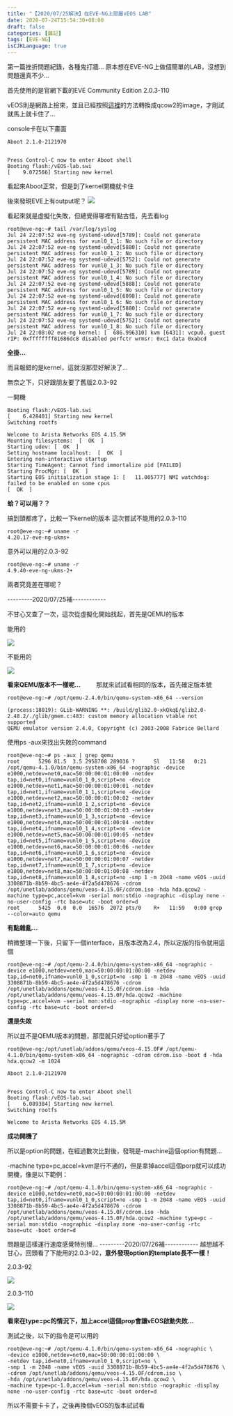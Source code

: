 ```yaml
---
title: "【2020/07/25解決】在EVE-NG上部屬vEOS LAB"
date: 2020-07-24T15:54:30+08:00
draft: false
categories: [雜記]
tags: [EVE-NG]
isCJKLanguage: true
---
```


第一篇挫折問題紀錄，各種鬼打牆…
原本想在EVE-NG上做個簡單的LAB，沒想到問題還真不少…
<!--more-->
首先使用的是官網下載的EVE Community Edition 2.0.3-110
  
vEOS則是網路上撿來，並且已經按照[這裡](https://www.eve-ng.net/index.php/documentation/howtos/howto-add-arista-veos/)的方法轉換成qcow2的image，才剛試就馬上就卡住了…
  
console卡在以下畫面
```
Aboot 2.1.0-2121970


Press Control-C now to enter Aboot shell
Booting flash:/vEOS-lab.swi
[    9.072566] Starting new kernel
```
  
看起來Aboot正常，但是到了kernel開機就卡住
  
後來發現EVE上有output呢？
![](1.png)
  
看起來就是虛擬化失敗，但總覺得哪裡有點古怪，先去看log
```
root@eve-ng:~# tail /var/log/syslog 
Jul 24 22:07:52 eve-ng systemd-udevd[5789]: Could not generate persistent MAC address for vunl0_1_1: No such file or directory
Jul 24 22:07:52 eve-ng systemd-udevd[5880]: Could not generate persistent MAC address for vunl0_1_2: No such file or directory
Jul 24 22:07:52 eve-ng systemd-udevd[5752]: Could not generate persistent MAC address for vunl0_1_3: No such file or directory
Jul 24 22:07:52 eve-ng systemd-udevd[5789]: Could not generate persistent MAC address for vunl0_1_4: No such file or directory
Jul 24 22:07:52 eve-ng systemd-udevd[5888]: Could not generate persistent MAC address for vunl0_1_5: No such file or directory
Jul 24 22:07:52 eve-ng systemd-udevd[6098]: Could not generate persistent MAC address for vunl0_1_6: No such file or directory
Jul 24 22:07:52 eve-ng systemd-udevd[5880]: Could not generate persistent MAC address for vunl0_1_7: No such file or directory
Jul 24 22:07:52 eve-ng systemd-udevd[5752]: Could not generate persistent MAC address for vunl0_1_8: No such file or directory
Jul 24 22:08:02 eve-ng kernel: [  686.996310] kvm [6431]: vcpu0, guest rIP: 0xffffffff81686dc8 disabled perfctr wrmsr: 0xc1 data 0xabcd
```
  
**全掛…**
  
而且報錯的是kernel，這就沒那麼好解決了…
  
無奈之下，只好跟朋友要了舊版2.0.3-92
  
一開機
```
Booting flash:/vEOS-lab.swi
[    6.428401] Starting new kernel
Switching rootfs

Welcome to Arista Networks EOS 4.15.5M
Mounting filesystems:  [  OK  ]
Starting udev: [  OK  ]
Setting hostname localhost:  [  OK  ]
Entering non-interactive startup
Starting TimeAgent: Cannot find immortalize pid [FAILED]
Starting ProcMgr: [  OK  ]
Starting EOS initialization stage 1: [   11.005777] NMI watchdog: failed to be enabled on some cpus
[  OK  ]
```
**蛤？可以用？？**
  
搞到頭都疼了，比較一下kernel的版本
這次嘗試不能用的2.0.3-110
```
root@eve-ng:~# uname -r
4.20.17-eve-ng-ukms+
```

意外可以用的2.0.3-92
```
root@eve-ng:~# uname -r
4.9.40-eve-ng-ukms-2+
```
兩者究竟差在哪呢？

  
---------2020/07/25補------------
  
不甘心又查了一次，這次從虛擬化開始找起，首先是QEMU的版本
  
能用的
  
![](old.PNG)
  
不能用的
  
![](new.PNG)
  
**看來QEMU版本不一樣呢…**
　　
那就來試試看相同的版本，首先確定版本號

```
root@eve-ng:~# /opt/qemu-2.4.0/bin/qemu-system-x86_64 --version

(process:18019): GLib-WARNING **: /build/glib2.0-xkQkqE/glib2.0-2.48.2/./glib/gmem.c:483: custom memory allocation vtable not supported
QEMU emulator version 2.4.0, Copyright (c) 2003-2008 Fabrice Bellard
```
使用ps -aux來找出失敗的command
```
root@eve-ng:~# ps -aux | grep qemu
root      5296 81.5  3.5 2958708 289036 ?      Sl   11:58   0:21 /opt/qemu-4.1.0/bin/qemu-system-x86_64 -nographic -device e1000,netdev=net0,mac=50:00:00:01:00:00 -netdev tap,id=net0,ifname=vunl0_1_0,script=no -device e1000,netdev=net1,mac=50:00:00:01:00:01 -netdev tap,id=net1,ifname=vunl0_1_1,script=no -device e1000,netdev=net2,mac=50:00:00:01:00:02 -netdev tap,id=net2,ifname=vunl0_1_2,script=no -device e1000,netdev=net3,mac=50:00:00:01:00:03 -netdev tap,id=net3,ifname=vunl0_1_3,script=no -device e1000,netdev=net4,mac=50:00:00:01:00:04 -netdev tap,id=net4,ifname=vunl0_1_4,script=no -device e1000,netdev=net5,mac=50:00:00:01:00:05 -netdev tap,id=net5,ifname=vunl0_1_5,script=no -device e1000,netdev=net6,mac=50:00:00:01:00:06 -netdev tap,id=net6,ifname=vunl0_1_6,script=no -device e1000,netdev=net7,mac=50:00:00:01:00:07 -netdev tap,id=net7,ifname=vunl0_1_7,script=no -device e1000,netdev=net8,mac=50:00:00:01:00:08 -netdev tap,id=net8,ifname=vunl0_1_8,script=no -smp 1 -m 2048 -name vEOS -uuid 3308871b-8b59-4bc5-ae4e-4f2a5d478676 -cdrom /opt/unetlab/addons/qemu/veos-4.15.0F/cdrom.iso -hda hda.qcow2 -machine type=pc,accel=kvm -serial mon:stdio -nographic -display none -no-user-config -rtc base=utc -boot order=d
root      5425  0.0  0.0  16576  2072 pts/0    R+   11:59   0:00 grep --color=auto qemu
```
**有點雜亂…**
  

稍微整理一下後，只留下一個interface，且版本改為2.4，所以定版的指令就用這個
```
root@eve-ng:~# /opt/qemu-2.4.0/bin/qemu-system-x86_64 -nographic -device e1000,netdev=net0,mac=50:00:00:01:00:00 -netdev tap,id=net0,ifname=vunl0_1_0,script=no -smp 1 -m 2048 -name vEOS -uuid 3308871b-8b59-4bc5-ae4e-4f2a5d478676 -cdrom /opt/unetlab/addons/qemu/veos-4.15.0F/cdrom.iso -hda /opt/unetlab/addons/qemu/veos-4.15.0F/hda.qcow2 -machine type=pc,accel=kvm -serial mon:stdio -nographic -display none -no-user-config -rtc base=utc -boot order=d
```
**還是失敗**
  
所以並不是QEMU版本的問題，那麼就只好從option著手了
```
root@eve-ng:/opt/unetlab/addons/qemu/veos-4.15.0F# /opt/qemu-4.1.0/bin/qemu-system-x86_64 -nographic -cdrom cdrom.iso -boot d -hda hda.qcow2 -m 1024
```
```
Aboot 2.1.0-2121970


Press Control-C now to enter Aboot shell
Booting flash:/vEOS-lab.swi
[    6.089384] Starting new kernel
Switching rootfs

Welcome to Arista Networks EOS 4.15.5M
```
**成功開機了**
  
所以是option的問題，在經過數次比對後，發現是-machine這個option有問題…
  
-machine type=pc,accel=kvm是行不通的，但是拿掉accel這個porp就可以成功開機，像是以下範例：
```
root@eve-ng:~# /opt/qemu-4.1.0/bin/qemu-system-x86_64 -nographic -device e1000,netdev=net0,mac=50:00:00:01:00:00 -netdev tap,id=net0,ifname=vunl0_1_0,script=no -smp 1 -m 2048 -name vEOS -uuid 3308871b-8b59-4bc5-ae4e-4f2a5d478676 -cdrom /opt/unetlab/addons/qemu/veos-4.15.0F/cdrom.iso -hda /opt/unetlab/addons/qemu/veos-4.15.0F/hda.qcow2 -machine type=pc -serial mon:stdio -nographic -display none -no-user-config -rtc base=utc -boot order=d
```
問題是這樣運行速度感覺特別慢…
---------2020/07/26補------------
越想越不甘心，回頭看了下能用的2.0.3-92，**意外發現option的template長不一樣！**
  
2.0.3-92
  
![](old1.PNG)
  
2.0.3-110
  
![](new1.PNG)
  
**看來在type=pc的情況下，加上accel這個prop會讓vEOS啟動失敗…**
  
測試之後，以下的指令是可以用的
```
root@eve-ng:~# /opt/qemu-4.1.0/bin/qemu-system-x86_64 -nographic \
-device e1000,netdev=net0,mac=50:00:00:01:00:00 \
-netdev tap,id=net0,ifname=vunl0_1_0,script=no \
-smp 1 -m 2048 -name vEOS -uuid 3308871b-8b59-4bc5-ae4e-4f2a5d478676 \
-cdrom /opt/unetlab/addons/qemu/veos-4.15.0F/cdrom.iso \
-hda /opt/unetlab/addons/qemu/veos-4.15.0F/hda.qcow2 \
-machine type=pc-1.0,accel=kvm -serial mon:stdio -nographic -display none -no-user-config -rtc base=utc -boot order=d
```
所以不需要卡卡了，之後再換個vEOS的版本試試看
